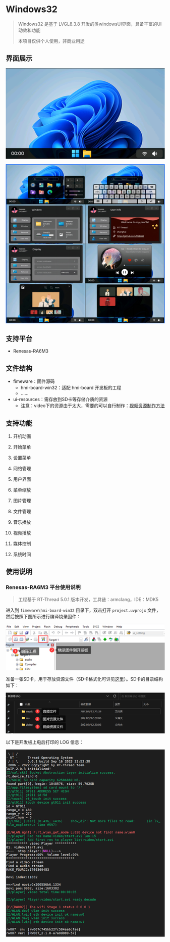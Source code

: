 # Windows32
>  Windows32 是基于 LVGL8.3.8 开发的类windowsUI界面，具备丰富的UI动效和功能
>
> 本项目仅供个人使用，非商业用途

## 界面展示

![](resources/2.png)

![](resources/1.png)

## 支持平台

* Renesas-RA6M3

## 文件结构

* fimeware：固件源码
  * hmi-board-win32：适配 hmi-board 开发板的工程
  * ......
* ui-resources：需存放到SD卡等存储介质的资源
  * 注意：video下的资源由于太大，需要的可以自行制作：[视频资源制作方法](https://github.com/RT-Thread-Studio/sdk-bsp-ra6m3-hmi-board/blob/main/projects/hmi-board-video/README_ZH.md)

## 支持功能

1. 开机动画

2. 开始菜单

3. 设置菜单

4. 网络管理

5. 用户界面

6. 菜单缩放

7. 图片管理

8. 文件管理

9. 音乐播放

10. 视频播放

11. 媒体控制

12. 系统时间


## 使用说明

### Renesas-RA6M3 平台使用说明

> 工程基于 RT-Thread 5.0.1 版本开发，工具链：armclang，IDE：MDK5

进入到 `fimeware\hmi-board-win32` 目录下，双击打开 `project.uvprojx` 文件，然后按照下图所示进行编译烧录固件：

![](resources/3.png)

准备一张SD卡，用于存放资源文件（SD卡格式化可详见[这里](https://github.com/RT-Thread-Studio/sdk-bsp-ra6m3-hmi-board/blob/main/projects/hmi-board-video/README_ZH.md)）。SD卡的目录结构如下：

![](resources/4.png)

以下是开发板上电后打印的 LOG 信息：

![](resources/5.png)
